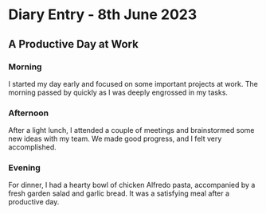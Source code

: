 # Diary Entry - 8th June 2023

## A Productive Day at Work

### Morning
I started my day early and focused on some important projects at work. The morning passed by quickly as I was deeply engrossed in my tasks.

### Afternoon
After a light lunch, I attended a couple of meetings and brainstormed some new ideas with my team. We made good progress, and I felt very accomplished.

### Evening
For dinner, I had a hearty bowl of chicken Alfredo pasta, accompanied by a fresh garden salad and garlic bread. It was a satisfying meal after a productive day.
